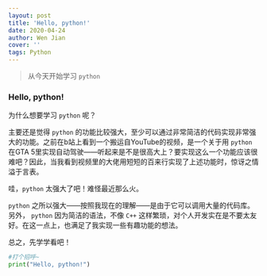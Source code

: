 ```yaml
---
layout: post
title: 'Hello, python!'
date: 2020-04-24
author: Wen Jian
cover: ''
tags: Python
---
```


> 从今天开始学习 `python` 

### Hello, python!

为什么想要学习 `python` 呢？ 

主要还是觉得 `python` 的功能比较强大，至少可以通过非常简洁的代码实现非常强大的功能。之前在b站上看到一个搬运自YouTube的视频，是一个关于用 `python` 在GTA 5里实现自动驾驶——听起来是不是很高大上？要实现这么一个功能应该很难吧？因此，当我看到视频里的大佬用短短的百来行实现了上述功能时，惊讶之情溢于言表。

哇，`python` 太强大了吧！难怪最近那么火。

`python` 之所以强大——按照我现在的理解——是由于它可以调用大量的代码库。另外， `python` 因为简洁的语法，不像 `C++` 这样繁琐，对个人开发实在是不要太友好。在这一点上，也满足了我实现一些有趣功能的想法。

总之，先学学看吧！

``` python
#打个招呼~
print("Hello, python!")

```
